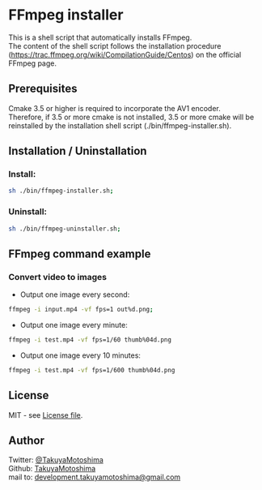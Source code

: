 # FFmpeg installer

This is a shell script that automatically installs FFmpeg.  
The content of the shell script follows the installation procedure (https://trac.ffmpeg.org/wiki/CompilationGuide/Centos) on the official FFmpeg page.

## Prerequisites
Cmake 3.5 or higher is required to incorporate the AV1 encoder.  
Therefore, if 3.5 or more cmake is not installed, 3.5 or more cmake will be reinstalled by the installation shell script (./bin/ffmpeg-installer.sh).

## Installation / Uninstallation

### Install:
```sh
sh ./bin/ffmpeg-installer.sh;
```

### Uninstall:
```sh
sh ./bin/ffmpeg-uninstaller.sh;
```

## FFmpeg command example

### Convert video to images

- Output one image every second:  
```sh
ffmpeg -i input.mp4 -vf fps=1 out%d.png;
```
- Output one image every minute:  
```sh
ffmpeg -i test.mp4 -vf fps=1/60 thumb%04d.png
```

- Output one image every 10 minutes:  
```sh
ffmpeg -i test.mp4 -vf fps=1/600 thumb%04d.png
```

## License
MIT - see [License file](LICENSE.txt).

## Author
Twitter: [@TakuyaMotoshima](https://twitter.com/taaaaaaakuya)  
Github: [TakuyaMotoshima](https://github.com/takuya-motoshima)  
mail to: development.takuyamotoshima@gmail.com